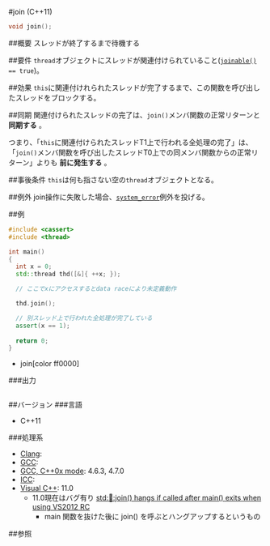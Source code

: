 #join (C++11)
```cpp
void join();
```

##概要
スレッドが終了するまで待機する


##要件
`thread`オブジェクトにスレッドが関連付けられていること([`joinable()`](./joinable.md)` == true`)。


##効果
`this`に関連付けれられたスレッドが完了するまで、この関数を呼び出したスレッドをブロックする。


##同期
関連付けられたスレッドの完了は、`join()`メンバ関数の正常リターンと **同期する** 。

つまり、「`this`に関連付けられたスレッドT1上で行われる全処理の完了」は、
「`join()`メンバ関数を呼び出したスレッドT0上での同メンバ関数からの正常リターン」よりも **前に発生する** 。


##事後条件
`this`は何も指さない空の`thread`オブジェクトとなる。


##例外
join操作に失敗した場合、[`system_error`](/reference/system_error/system_error.md)例外を投げる。


##例

```cpp
#include <cassert>
#include <thread>

int main()
{
  int x = 0;
  std::thread thd([&]{ ++x; });

  // ここでxにアクセスするとdata raceにより未定義動作

  thd.join();

  // 別スレッド上で行われた全処理が完了している
  assert(x == 1);
 
  return 0;
}
```
* join[color ff0000]

###出力
```
```

##バージョン
###言語
- C++11

###処理系

- [Clang](/implementation.md#clang):
- [GCC](/implementation.md#gcc):
- [GCC, C++0x mode](/implementation.md#gcc): 4.6.3, 4.7.0
- [ICC](/implementation.md#icc):
- [Visual C++](/implementation.md#visual_cpp): 11.0
    - 11.0現在はバグ有り [std::thread::join() hangs if called after main() exits when using VS2012 RC](http://connect.microsoft.com/VisualStudio/feedback/details/747145/)
        - main 関数を抜けた後に join() を呼ぶとハングアップするというもの


##参照
